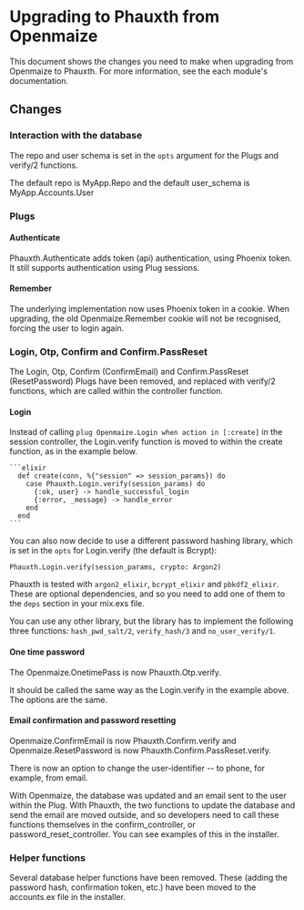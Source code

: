 # Upgrading to Phauxth from Openmaize

This document shows the changes you need to make when upgrading from Openmaize
to Phauxth. For more information, see the each module's documentation.

## Changes

### Interaction with the database

The repo and user schema is set in the `opts` argument for the Plugs
and verify/2 functions.

The default repo is MyApp.Repo and the default user_schema is MyApp.Accounts.User

### Plugs

#### Authenticate

Phauxth.Authenticate adds token (api) authentication, using Phoenix token. It
still supports authentication using Plug sessions.

#### Remember

The underlying implementation now uses Phoenix token in a cookie. When upgrading,
the old Openmaize.Remember cookie will not be recognised, forcing the user to
login again.

### Login, Otp, Confirm and Confirm.PassReset

The Login, Otp, Confirm (ConfirmEmail) and Confirm.PassReset (ResetPassword)
Plugs have been removed, and replaced with verify/2 functions, which are
called within the controller function.

#### Login

Instead of calling `plug Openmaize.Login when action in [:create]` in
the session controller, the Login.verify function is moved to within
the create function, as in the example below.

    ```elixir
      def create(conn, %{"session" => session_params}) do
        case Phauxth.Login.verify(session_params) do
          {:ok, user} -> handle_successful_login
          {:error, _message} -> handle_error
        end
      end
    ```

You can also now decide to use a different password hashing library,
which is set in the `opts` for Login.verify (the default is Bcrypt):

    Phauxth.Login.verify(session_params, crypto: Argon2)

Phauxth is tested with `argon2_elixir`, `bcrypt_elixir` and `pbkdf2_elixir`.
These are optional dependencies, and so you need to add one of them to
the `deps` section in your mix.exs file.

You can use any other library, but the library has to implement the following
three functions: `hash_pwd_salt/2`, `verify_hash/3` and `no_user_verify/1`.

#### One time password

The Openmaize.OnetimePass is now Phauxth.Otp.verify.

It should be called the same way as the Login.verify in the example
above. The options are the same.

#### Email confirmation and password resetting

Openmaize.ConfirmEmail is now Phauxth.Confirm.verify and
Openmaize.ResetPassword is now Phauxth.Confirm.PassReset.verify.

There is now an option to change the user-identifier -- to phone, for example, from email.

With Openmaize, the database was updated and an email sent to the user within
the Plug. With Phauxth, the two functions to update the database and send the email are
moved outside, and so developers need to call these functions themselves
in the confirm_controller, or password_reset_controller. You can see
examples of this in the installer.

### Helper functions

Several database helper functions have been removed. These (adding the password hash,
confirmation token, etc.) have been moved to the accounts.ex file in the installer.

